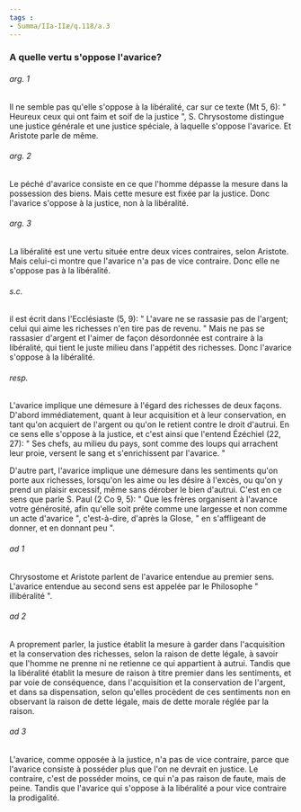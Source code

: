 ```yaml
---
tags : 
- Summa/IIa-IIæ/q.118/a.3
---
```


### A quelle vertu s'oppose l'avarice?

###### arg. 1
Il ne semble pas qu'elle s'oppose à la libéralité, car sur ce texte (Mt 5, 6): " Heureux ceux qui ont faim et soif de la justice ", S. Chrysostome distingue une justice générale et une justice spéciale, à laquelle s'oppose l'avarice. Et Aristote parle de même. 

###### arg. 2
Le péché d'avarice consiste en ce que l'homme dépasse la mesure dans la possession des biens. Mais cette mesure est fixée par la justice. Donc l'avarice s'oppose à la justice, non à la libéralité. 

###### arg. 3
La libéralité est une vertu située entre deux vices contraires, selon Aristote. Mais celui-ci montre que l'avarice n'a pas de vice contraire. Donc elle ne s'oppose pas à la libéralité. 

###### s.c.
il est écrit dans l'Ecclésiaste (5, 9): " L'avare ne se rassasie pas de l'argent; celui qui aime les richesses n'en tire pas de revenu. " Mais ne pas se rassasier d'argent et l'aimer de façon désordonnée est contraire à la libéralité, qui tient le juste milieu dans l'appétit des richesses. Donc l'avarice s'oppose à la libéralité. 

###### resp.
L'avarice implique une démesure à l'égard des richesses de deux façons. D'abord immédiatement, quant à leur acquisition et à leur conservation, en tant qu'on acquiert de l'argent ou qu'on le retient contre le droit d'autrui. En ce sens elle s'oppose à la justice, et c'est ainsi que l'entend Ézéchiel (22, 27): " Ses chefs, au milieu du pays, sont comme des loups qui arrachent leur proie, versent le sang et s'enrichissent par l'avarice. " 

D'autre part, l'avarice implique une démesure dans les sentiments qu'on porte aux richesses, lorsqu'on les aime ou les désire à l'excès, ou qu'on y prend un plaisir excessif, même sans dérober le bien d'autrui. C'est en ce sens que parle S. Paul (2 Co 9, 5): " Que les frères organisent à l'avance votre générosité, afin qu'elle soit prête comme une largesse et non comme un acte d'avarice ", c'est-à-dire, d'après la Glose, " en s'affligeant de donner, et en donnant peu ". 

###### ad 1
Chrysostome et Aristote parlent de l'avarice entendue au premier sens. L'avarice entendue au second sens est appelée par le Philosophe " illibéralité ". 

###### ad 2
A proprement parler, la justice établit la mesure à garder dans l'acquisition et la conservation des richesses, selon la raison de dette légale, à savoir que l'homme ne prenne ni ne retienne ce qui appartient à autrui. Tandis que la libéralité établit la mesure de raison à titre premier dans les sentiments, et par voie de conséquence, dans l'acquisition et la conservation de l'argent, et dans sa dispensation, selon qu'elles procèdent de ces sentiments non en observant la raison de dette légale, mais de dette morale réglée par la raison. 

###### ad 3
L'avarice, comme opposée à la justice, n'a pas de vice contraire, parce que l'avarice consiste à posséder plus que l'on ne devrait en justice. Le contraire, c'est de posséder moins, ce qui n'a pas raison de faute, mais de peine. Tandis que l'avarice qui s'oppose à la libéralité a pour vice contraire la prodigalité. 


